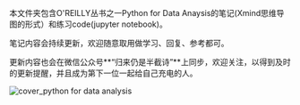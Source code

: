 本文件夹包含O'REILLY丛书之一Python for Data Anaysis的笔记(Xmind思维导图的形式）和练习code(jupyter notebook)。

笔记内容会持续更新，欢迎随意取用做学习、回复、参考都可。

更新内容也会在微信公众号**“归来仍是半截诗”**上同步，欢迎关注，以得到及时的更新提醒，并且成为第下一位一起给自己充电的人。


![cover_python for data analysis](https://github.com/Yuxin19/Python_For_Data_Analysis/blob/master/cover_python%20for%20data%20analysis.jpg)
